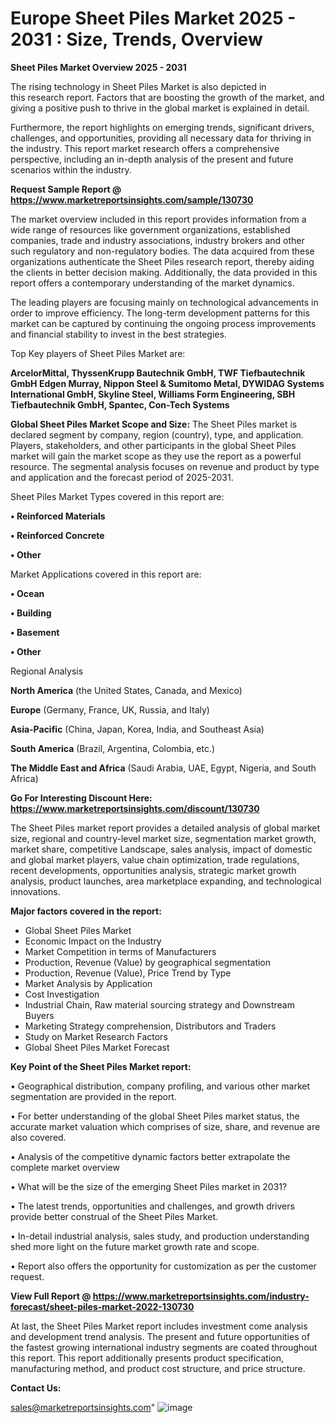 # Europe Sheet Piles Market 2025 - 2031 : Size, Trends, Overview

<Strong> Sheet Piles Market Overview 2025 - 2031</strong>

The rising technology in Sheet Piles Market is also depicted in this research report. Factors that are boosting the growth of the market, and giving a positive push to thrive in the global market is explained in detail.

Furthermore, the report highlights on emerging trends, significant drivers, challenges, and opportunities, providing all necessary data for thriving in the industry. This report market research offers a comprehensive perspective, including an in-depth analysis of the present and future scenarios within the industry.

<strong>Request Sample Report @ <a href=https://www.marketreportsinsights.com/sample/130730>https://www.marketreportsinsights.com/sample/130730</a></strong>

The market overview included in this report provides information from a wide range of resources like government organizations, established companies, trade and industry associations, industry brokers and other such regulatory and non-regulatory bodies. The data acquired from these organizations authenticate the Sheet Piles research report, thereby aiding the clients in better decision making. Additionally, the data provided in this report offers a contemporary understanding of the market dynamics.

The leading players are focusing mainly on technological advancements in order to improve efficiency. The long-term development patterns for this market can be captured by continuing the ongoing process improvements and financial stability to invest in the best strategies.

Top Key players of Sheet Piles Market are:

<strong>ArcelorMittal, ThyssenKrupp Bautechnik GmbH, TWF Tiefbautechnik GmbH Edgen Murray, Nippon Steel & Sumitomo Metal, DYWIDAG Systems International GmbH, Skyline Steel, Williams Form Engineering, SBH Tiefbautechnik GmbH, Spantec, Con-Tech Systems</strong>

<strong><b>Global Sheet Piles Market Scope and Size:</b></strong>
The Sheet Piles market is declared segment by company, region (country), type, and application. Players, stakeholders, and other participants in the global Sheet Piles market will gain the market scope as they use the report as a powerful resource. The segmental analysis focuses on revenue and product by type and application and the forecast period of 2025-2031.

Sheet Piles Market Types covered in this report are:

<strong>• Reinforced Materials

• Reinforced Concrete

• Other</strong>

Market Applications covered in this report are:

<strong>• Ocean

• Building

• Basement

• Other</strong> 

Regional Analysis

<strong>North America</strong> (the United States, Canada, and Mexico)

<strong>Europe</strong> (Germany, France, UK, Russia, and Italy)

<strong>Asia-Pacific</strong> (China, Japan, Korea, India, and Southeast Asia)

<strong>South America</strong> (Brazil, Argentina, Colombia, etc.)

<strong>The Middle East and Africa</strong> (Saudi Arabia, UAE, Egypt, Nigeria, and South Africa)

<strong>Go For Interesting Discount Here: <a href=https://www.marketreportsinsights.com/discount/130730>https://www.marketreportsinsights.com/discount/130730</a></strong>

The Sheet Piles market report provides a detailed analysis of global market size, regional and country-level market size, segmentation market growth, market share, competitive Landscape, sales analysis, impact of domestic and global market players, value chain optimization, trade regulations, recent developments, opportunities analysis, strategic market growth analysis, product launches, area marketplace expanding, and technological innovations.

<strong><b>Major factors covered in the report:</b></strong>
<ul>
  <li>Global Sheet Piles Market </li>
  <li>Economic Impact on the Industry</li>
  <li>Market Competition in terms of Manufacturers</li>
  <li>Production, Revenue (Value) by geographical segmentation</li>
  <li>Production, Revenue (Value), Price Trend by Type</li>
  <li>Market Analysis by Application</li>
  <li>Cost Investigation</li>
  <li>Industrial Chain, Raw material sourcing strategy and Downstream Buyers</li>
  <li>Marketing Strategy comprehension, Distributors and Traders</li>
  <li>Study on Market Research Factors</li>
  <li>Global Sheet Piles Market Forecast</li>
</ul>

<strong><b>Key Point of the Sheet Piles Market report:</b></strong>

• Geographical distribution, company profiling, and various other market segmentation are provided in the report.

• For better understanding of the global Sheet Piles market status, the accurate market valuation which comprises of size, share, and revenue are also covered.

• Analysis of the competitive dynamic factors better extrapolate the complete market overview

• What will be the size of the emerging Sheet Piles market in 2031?

• The latest trends, opportunities and challenges, and growth drivers provide better construal of the Sheet Piles Market.

• In-detail industrial analysis, sales study, and production understanding shed more light on the future market growth rate and scope.

• Report also offers the opportunity for customization as per the customer request.

<strong><b>View Full Report @ <a href=https://www.marketreportsinsights.com/industry-forecast/sheet-piles-market-2022-130730>https://www.marketreportsinsights.com/industry-forecast/sheet-piles-market-2022-130730</a></b></strong>


At last, the Sheet Piles Market report includes investment come analysis and development trend analysis. The present and future opportunities of the fastest growing international industry segments are coated throughout this report. This report additionally presents product specification, manufacturing method, and product cost structure, and price structure.

<strong>Contact Us:</strong>

sales@marketreportsinsights.com"
![image](https://github.com/user-attachments/assets/5491c6f9-1544-415d-9586-fd6a31b57fb8)
